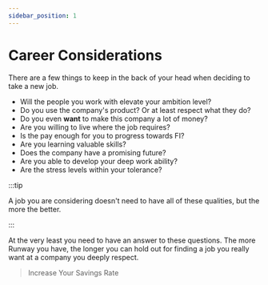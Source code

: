 ```yaml
---
sidebar_position: 1
---
```

# Career Considerations

There are a few things to keep in the back of your head when deciding to take a new job.

- Will the people you work with elevate your ambition level?
- Do you use the company's product? Or at least respect what they do?
- Do you even **want** to make this company a lot of money?
- Are you willing to live where the job requires?
- Is the pay enough for you to progress towards FI?
- Are you learning valuable skills?
- Does the company have a promising future?
- Are you able to develop your deep work ability?
- Are the stress levels within your tolerance?

:::tip

A job you are considering doesn't need to have all of these qualities, but the more the better. 

:::

At the very least you need to have an answer to these questions. The more Runway you have, the longer you can hold out for finding a job you really want at a company you deeply respect.

>Increase Your Savings Rate